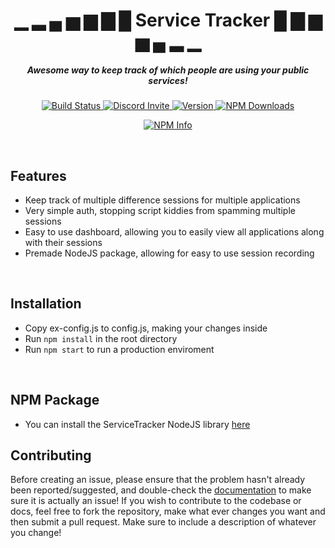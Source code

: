 <h1 align="center"><b>▁ ▂ ▄ ▅ ▆ ▇ █ Service Tracker █ ▇ ▆ ▅ ▄ ▂ ▁</b></h1>
<h5 align="center">Awesome way to keep track of which people are using your public services!</h5>
<div align="center">
    <p>
        <a href="https://travis-ci.com/XeliteXirish/EliteMoodleScraper">
            <img src="https://travis-ci.org/XeliteXirish/EliteMoodleScraper.svg?branch=master" alt="Build Status"/>
        </a>
        <a href="https://discord.gg/Qq59KEV">
            <img src="https://discordapp.com/api/guilds/433054430045143050/embed.png" alt="Discord Invite"/>
        </a>
        <a href="https://discord.gg/Qq59KEV">
            <img src="https://img.shields.io/npm/v/elite-moodle-scraper.svg?maxAge=3600" alt="Version"/>
        </a>
        <a href="https://www.npmjs.com/package/servicetracker">
            <img src="https://img.shields.io/npm/dt/elite-moodle-scraper.svg" alt="NPM Downloads"/>
        </a>
    </p>
    <p>
        <a href="https://nodei.co/npm/servicetracker/"><img src="https://nodei.co/npm/servicetracker.png?downloads=true&stars=true" alt="NPM Info"/></a>
    </p>
</div>
<br/>

## Features

  - Keep track of multiple difference sessions for multiple applications
  - Very simple auth, stopping script kiddies from spamming multiple sessions
  - Easy to use dashboard, allowing you to easily view all applications along with their sessions
  - Premade NodeJS package, allowing for easy to use session recording

<br/>

## Installation
  - Copy ex-config.js to config.js, making your changes inside
  - Run ```npm install``` in the root directory
  - Run ```npm start``` to run a production enviroment

<br/>

## NPM Package
  - You can install the ServiceTracker NodeJS library [here](https://www.npmjs.com/package/servicetracker)
 

## Contributing
Before creating an issue, please ensure that the problem hasn't already been reported/suggested, and double-check the
[documentation](https://xelitexirish.github.io/ServiceTracker/) to make sure it is actually an issue!
If you wish to contribute to the codebase or docs, feel free to fork the repository, make what ever changes
you want and then submit a pull request.  Make sure to include a description of whatever you change!
